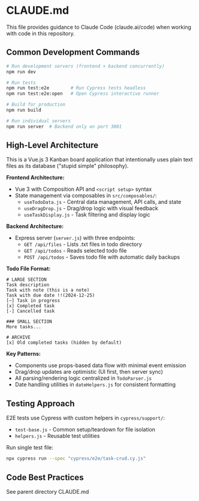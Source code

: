 # CLAUDE.md

This file provides guidance to Claude Code (claude.ai/code) when working with code in this repository.

## Common Development Commands

```bash
# Run development servers (frontend + backend concurrently)
npm run dev

# Run tests
npm run test:e2e        # Run Cypress tests headless
npm run test:e2e:open   # Open Cypress interactive runner

# Build for production
npm run build

# Run individual servers
npm run server  # Backend only on port 3001
```

## High-Level Architecture

This is a Vue.js 3 Kanban board application that intentionally uses plain text files as its database ("stupid simple" philosophy).

**Frontend Architecture:**
- Vue 3 with Composition API and `<script setup>` syntax
- State management via composables in `src/composables/`:
  - `useTodoData.js` - Central data management, API calls, and state
  - `useDragDrop.js` - Drag/drop logic with visual feedback
  - `useTaskDisplay.js` - Task filtering and display logic

**Backend Architecture:**
- Express server (`server.js`) with three endpoints:
  - `GET /api/files` - Lists .txt files in todo directory
  - `GET /api/todos` - Reads selected todo file
  - `POST /api/todos` - Saves todo file with automatic daily backups

**Todo File Format:**
```
# LARGE SECTION
Task description
Task with note (this is a note)
Task with due date !!(2024-12-25)
[~] Task in progress
[x] Completed task
[-] Cancelled task

### SMALL SECTION
More tasks...

# ARCHIVE
[x] Old completed tasks (hidden by default)
```

**Key Patterns:**
- Components use props-based data flow with minimal event emission
- Drag/drop updates are optimistic (UI first, then server sync)
- All parsing/rendering logic centralized in `TodoParser.js`
- Date handling utilities in `dateHelpers.js` for consistent formatting

## Testing Approach

E2E tests use Cypress with custom helpers in `cypress/support/`:
- `test-base.js` - Common setup/teardown for file isolation
- `helpers.js` - Reusable test utilities

Run single test file:
```bash
npx cypress run --spec "cypress/e2e/task-crud.cy.js"
```

## Code Best Practices
See parent directory CLAUDE.md
